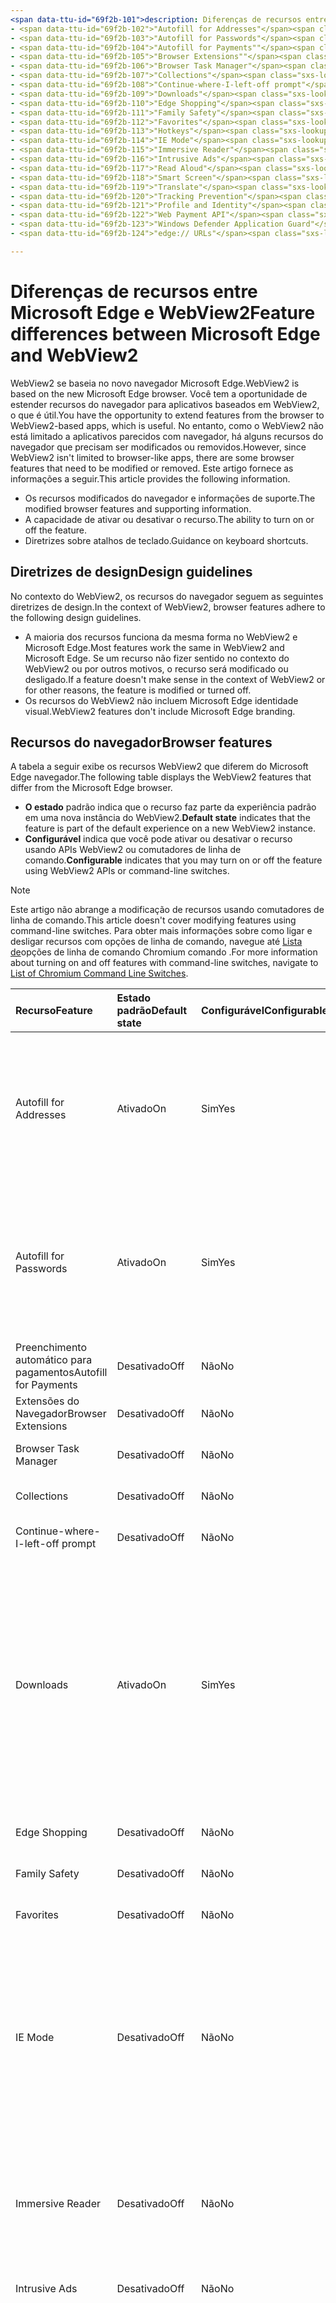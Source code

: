 ```yaml
---
<span data-ttu-id="69f2b-101">description: Diferenças de recursos entre o título Microsoft Edge e WebView2: Diferenças de recursos entre o autor Microsoft Edge e WebView2: MSEdgeTeam ms.author: msedgedevrel ms.date: 23/06/2021 ms.topic: conceptual ms.prod: microsoft-edge ms.technology: webview keywords: IWebView2, IWebView2WebView, WebView2, webview, aplicativos wpf, wpf, edge, ICoreWebView2, ICoreWebView2Host, controle de navegador, html de borda no-loc:</span><span class="sxs-lookup"><span data-stu-id="69f2b-101">description: Feature differences between Microsoft Edge and WebView2 title: Feature differences between Microsoft Edge and WebView2 author: MSEdgeTeam ms.author: msedgedevrel ms.date: 06/23/2021 ms.topic: conceptual ms.prod: microsoft-edge ms.technology: webview keywords: IWebView2, IWebView2WebView, WebView2, webview, wpf apps, wpf, edge, ICoreWebView2, ICoreWebView2Host, browser control, edge html no-loc:</span></span>
- <span data-ttu-id="69f2b-102">"Autofill for Addresses"</span><span class="sxs-lookup"><span data-stu-id="69f2b-102">"Autofill for Addresses"</span></span>
- <span data-ttu-id="69f2b-103">"Autofill for Passwords"</span><span class="sxs-lookup"><span data-stu-id="69f2b-103">"Autofill for Passwords"</span></span>
- <span data-ttu-id="69f2b-104">"Autofill for Payments""</span><span class="sxs-lookup"><span data-stu-id="69f2b-104">"Autofill for Payments""</span></span>
- <span data-ttu-id="69f2b-105">"Browser Extensions""</span><span class="sxs-lookup"><span data-stu-id="69f2b-105">"Browser Extensions""</span></span>
- <span data-ttu-id="69f2b-106">"Browser Task Manager"</span><span class="sxs-lookup"><span data-stu-id="69f2b-106">"Browser Task Manager"</span></span>
- <span data-ttu-id="69f2b-107">"Collections"</span><span class="sxs-lookup"><span data-stu-id="69f2b-107">"Collections"</span></span>
- <span data-ttu-id="69f2b-108">"Continue-where-I-left-off prompt"</span><span class="sxs-lookup"><span data-stu-id="69f2b-108">"Continue-where-I-left-off prompt"</span></span>
- <span data-ttu-id="69f2b-109">"Downloads"</span><span class="sxs-lookup"><span data-stu-id="69f2b-109">"Downloads"</span></span>
- <span data-ttu-id="69f2b-110">"Edge Shopping"</span><span class="sxs-lookup"><span data-stu-id="69f2b-110">"Edge Shopping"</span></span>
- <span data-ttu-id="69f2b-111">"Family Safety"</span><span class="sxs-lookup"><span data-stu-id="69f2b-111">"Family Safety"</span></span>
- <span data-ttu-id="69f2b-112">"Favorites"</span><span class="sxs-lookup"><span data-stu-id="69f2b-112">"Favorites"</span></span>
- <span data-ttu-id="69f2b-113">"Hotkeys"</span><span class="sxs-lookup"><span data-stu-id="69f2b-113">"Hotkeys"</span></span>
- <span data-ttu-id="69f2b-114">"IE Mode"</span><span class="sxs-lookup"><span data-stu-id="69f2b-114">"IE Mode"</span></span>
- <span data-ttu-id="69f2b-115">"Immersive Reader"</span><span class="sxs-lookup"><span data-stu-id="69f2b-115">"Immersive Reader"</span></span>
- <span data-ttu-id="69f2b-116">"Intrusive Ads"</span><span class="sxs-lookup"><span data-stu-id="69f2b-116">"Intrusive Ads"</span></span>
- <span data-ttu-id="69f2b-117">"Read Aloud"</span><span class="sxs-lookup"><span data-stu-id="69f2b-117">"Read Aloud"</span></span>
- <span data-ttu-id="69f2b-118">"Smart Screen"</span><span class="sxs-lookup"><span data-stu-id="69f2b-118">"Smart Screen"</span></span>
- <span data-ttu-id="69f2b-119">"Translate"</span><span class="sxs-lookup"><span data-stu-id="69f2b-119">"Translate"</span></span>
- <span data-ttu-id="69f2b-120">"Tracking Prevention"</span><span class="sxs-lookup"><span data-stu-id="69f2b-120">"Tracking Prevention"</span></span>
- <span data-ttu-id="69f2b-121">"Profile and Identity"</span><span class="sxs-lookup"><span data-stu-id="69f2b-121">"Profile and Identity"</span></span>
- <span data-ttu-id="69f2b-122">"Web Payment API"</span><span class="sxs-lookup"><span data-stu-id="69f2b-122">"Web Payment API"</span></span>
- <span data-ttu-id="69f2b-123">"Windows Defender Application Guard"</span><span class="sxs-lookup"><span data-stu-id="69f2b-123">"Windows Defender Application Guard"</span></span>
- <span data-ttu-id="69f2b-124">"edge:// URLs"</span><span class="sxs-lookup"><span data-stu-id="69f2b-124">"edge:// URLs"</span></span>

---
```

# <a name="feature-differences-between-microsoft-edge-and-webview2"></a><span data-ttu-id="69f2b-125">Diferenças de recursos entre Microsoft Edge e WebView2</span><span class="sxs-lookup"><span data-stu-id="69f2b-125">Feature differences between Microsoft Edge and WebView2</span></span>  

<span data-ttu-id="69f2b-126">WebView2 se baseia no novo navegador Microsoft Edge.</span><span class="sxs-lookup"><span data-stu-id="69f2b-126">WebView2 is based on the new Microsoft Edge browser.</span></span>  <span data-ttu-id="69f2b-127">Você tem a oportunidade de estender recursos do navegador para aplicativos baseados em WebView2, o que é útil.</span><span class="sxs-lookup"><span data-stu-id="69f2b-127">You have the opportunity to extend features from the browser to WebView2-based apps, which is useful.</span></span>  <span data-ttu-id="69f2b-128">No entanto, como o WebView2 não está limitado a aplicativos parecidos com navegador, há alguns recursos do navegador que precisam ser modificados ou removidos.</span><span class="sxs-lookup"><span data-stu-id="69f2b-128">However, since WebView2 isn't limited to browser-like apps, there are some browser features that need to be modified or removed.</span></span>  <span data-ttu-id="69f2b-129">Este artigo fornece as informações a seguir.</span><span class="sxs-lookup"><span data-stu-id="69f2b-129">This article provides the following information.</span></span>  

*   <span data-ttu-id="69f2b-130">Os recursos modificados do navegador e informações de suporte.</span><span class="sxs-lookup"><span data-stu-id="69f2b-130">The modified browser features and supporting information.</span></span>   
*   <span data-ttu-id="69f2b-131">A capacidade de ativar ou desativar o recurso.</span><span class="sxs-lookup"><span data-stu-id="69f2b-131">The ability to turn on or off the feature.</span></span>  
*   <span data-ttu-id="69f2b-132">Diretrizes sobre atalhos de teclado.</span><span class="sxs-lookup"><span data-stu-id="69f2b-132">Guidance on keyboard shortcuts.</span></span>  
    
## <a name="design-guidelines"></a><span data-ttu-id="69f2b-133">Diretrizes de design</span><span class="sxs-lookup"><span data-stu-id="69f2b-133">Design guidelines</span></span>  

<span data-ttu-id="69f2b-134">No contexto do WebView2, os recursos do navegador seguem as seguintes diretrizes de design.</span><span class="sxs-lookup"><span data-stu-id="69f2b-134">In the context of WebView2, browser features adhere to the following design guidelines.</span></span>  

*   <span data-ttu-id="69f2b-135">A maioria dos recursos funciona da mesma forma no WebView2 e Microsoft Edge.</span><span class="sxs-lookup"><span data-stu-id="69f2b-135">Most features work the same in WebView2 and Microsoft Edge.</span></span>  <span data-ttu-id="69f2b-136">Se um recurso não fizer sentido no contexto do WebView2 ou por outros motivos, o recurso será modificado ou desligado.</span><span class="sxs-lookup"><span data-stu-id="69f2b-136">If a feature doesn't make sense in the context of WebView2 or for other reasons, the feature is modified or turned off.</span></span> 
*   <span data-ttu-id="69f2b-137">Os recursos do WebView2 não incluem Microsoft Edge identidade visual.</span><span class="sxs-lookup"><span data-stu-id="69f2b-137">WebView2 features don't include Microsoft Edge branding.</span></span>  
    
## <a name="browser-features"></a><span data-ttu-id="69f2b-138">Recursos do navegador</span><span class="sxs-lookup"><span data-stu-id="69f2b-138">Browser features</span></span>  

<span data-ttu-id="69f2b-139">A tabela a seguir exibe os recursos WebView2 que diferem do Microsoft Edge navegador.</span><span class="sxs-lookup"><span data-stu-id="69f2b-139">The following table displays the WebView2 features that differ from the Microsoft Edge browser.</span></span>   

*   <span data-ttu-id="69f2b-140">**O estado** padrão indica que o recurso faz parte da experiência padrão em uma nova instância do WebView2.</span><span class="sxs-lookup"><span data-stu-id="69f2b-140">**Default state** indicates that the feature is part of the default experience on a new WebView2 instance.</span></span>  
*   <span data-ttu-id="69f2b-141">**Configurável** indica que você pode ativar ou desativar o recurso usando APIs WebView2 ou comutadores de linha de comando.</span><span class="sxs-lookup"><span data-stu-id="69f2b-141">**Configurable** indicates that you may turn on or off the feature using WebView2 APIs or command-line switches.</span></span>  
    
> [!NOTE]  
> <span data-ttu-id="69f2b-142">Este artigo não abrange a modificação de recursos usando comutadores de linha de comando.</span><span class="sxs-lookup"><span data-stu-id="69f2b-142">This article doesn't cover modifying features using command-line switches.</span></span>  <span data-ttu-id="69f2b-143">Para obter mais informações sobre como ligar e desligar recursos com opções de linha de comando, navegue até [Lista de][PeterExperimentsChromiumCommandLineSwitches]opções de linha de comando Chromium comando .</span><span class="sxs-lookup"><span data-stu-id="69f2b-143">For more information about turning on and off features with command-line switches, navigate to [List of Chromium Command Line Switches][PeterExperimentsChromiumCommandLineSwitches].</span></span>  
    
| <span data-ttu-id="69f2b-144">Recurso</span><span class="sxs-lookup"><span data-stu-id="69f2b-144">Feature</span></span> | <span data-ttu-id="69f2b-145">Estado padrão</span><span class="sxs-lookup"><span data-stu-id="69f2b-145">Default state</span></span> | <span data-ttu-id="69f2b-146">Configurável</span><span class="sxs-lookup"><span data-stu-id="69f2b-146">Configurable</span></span> | <span data-ttu-id="69f2b-147">Detalhes</span><span class="sxs-lookup"><span data-stu-id="69f2b-147">Details</span></span> |  
|:--- |:--- |:--- | :--- |  
| Autofill for Addresses | <span data-ttu-id="69f2b-148">Ativado</span><span class="sxs-lookup"><span data-stu-id="69f2b-148">On</span></span> | <span data-ttu-id="69f2b-149">Sim</span><span class="sxs-lookup"><span data-stu-id="69f2b-149">Yes</span></span> | <span data-ttu-id="69f2b-150">Esse recurso é ligado por padrão, você pode autá-lo ou desativar usando APIs de Preenchimento Automático webView2.</span><span class="sxs-lookup"><span data-stu-id="69f2b-150">This feature is turned on by default, you may turn it on or off using WebView2 Autofill APIs.</span></span>  |  
| Autofill for Passwords | <span data-ttu-id="69f2b-151">Ativado</span><span class="sxs-lookup"><span data-stu-id="69f2b-151">On</span></span> | <span data-ttu-id="69f2b-152">Sim</span><span class="sxs-lookup"><span data-stu-id="69f2b-152">Yes</span></span> | <span data-ttu-id="69f2b-153">Esse recurso é ligado por padrão, você pode autá-lo ou desativar usando APIs de Preenchimento Automático webView2.</span><span class="sxs-lookup"><span data-stu-id="69f2b-153">This feature is turned on by default, you may turn it on or off using WebView2 Autofill APIs.</span></span>  |  
| <span data-ttu-id="69f2b-154">Preenchimento automático para pagamentos</span><span class="sxs-lookup"><span data-stu-id="69f2b-154">Autofill for Payments</span></span> | <span data-ttu-id="69f2b-155">Desativado</span><span class="sxs-lookup"><span data-stu-id="69f2b-155">Off</span></span> | <span data-ttu-id="69f2b-156">Não</span><span class="sxs-lookup"><span data-stu-id="69f2b-156">No</span></span> | <span data-ttu-id="69f2b-157">Esse recurso está desligado.</span><span class="sxs-lookup"><span data-stu-id="69f2b-157">This feature is turned off.</span></span>  |  
| <span data-ttu-id="69f2b-158">Extensões do Navegador</span><span class="sxs-lookup"><span data-stu-id="69f2b-158">Browser Extensions</span></span> | <span data-ttu-id="69f2b-159">Desativado</span><span class="sxs-lookup"><span data-stu-id="69f2b-159">Off</span></span> | <span data-ttu-id="69f2b-160">Não</span><span class="sxs-lookup"><span data-stu-id="69f2b-160">No</span></span> | <span data-ttu-id="69f2b-161">Esse recurso está desligado.</span><span class="sxs-lookup"><span data-stu-id="69f2b-161">This feature is turned off.</span></span>  |  
| Browser Task Manager | <span data-ttu-id="69f2b-162">Desativado</span><span class="sxs-lookup"><span data-stu-id="69f2b-162">Off</span></span> | <span data-ttu-id="69f2b-163">Não</span><span class="sxs-lookup"><span data-stu-id="69f2b-163">No</span></span> | <span data-ttu-id="69f2b-164">Esse recurso está desligado.</span><span class="sxs-lookup"><span data-stu-id="69f2b-164">This feature is turned off.</span></span>  |  
| Collections | <span data-ttu-id="69f2b-165">Desativado</span><span class="sxs-lookup"><span data-stu-id="69f2b-165">Off</span></span> | <span data-ttu-id="69f2b-166">Não</span><span class="sxs-lookup"><span data-stu-id="69f2b-166">No</span></span> | <span data-ttu-id="69f2b-167">Esse recurso está desligado.</span><span class="sxs-lookup"><span data-stu-id="69f2b-167">This feature is turned off.</span></span>  |  
| Continue-where-I-left-off prompt | <span data-ttu-id="69f2b-168">Desativado</span><span class="sxs-lookup"><span data-stu-id="69f2b-168">Off</span></span> | <span data-ttu-id="69f2b-169">Não</span><span class="sxs-lookup"><span data-stu-id="69f2b-169">No</span></span> | <span data-ttu-id="69f2b-170">Esse recurso está desligado.</span><span class="sxs-lookup"><span data-stu-id="69f2b-170">This feature is turned off.</span></span>  |  
| Downloads | <span data-ttu-id="69f2b-171">Ativado</span><span class="sxs-lookup"><span data-stu-id="69f2b-171">On</span></span> | <span data-ttu-id="69f2b-172">Sim</span><span class="sxs-lookup"><span data-stu-id="69f2b-172">Yes</span></span> | <span data-ttu-id="69f2b-173">WebView2 fornece uma API que permite personalizar a interface do usuário de download para manipular downloads.</span><span class="sxs-lookup"><span data-stu-id="69f2b-173">WebView2 provides an API that allows you to customize the download UI to manipulate downloads.</span></span> <span data-ttu-id="69f2b-174">Por exemplo, você pode bloquear, redirecionar, salvar, pausar e assim por diante.</span><span class="sxs-lookup"><span data-stu-id="69f2b-174">For example, you can block, redirect, save, pause, and so on.</span></span>  <!--For more information, navigate to [download API][Webview2ReferenceDownloadApi].--> |  
| Edge Shopping | <span data-ttu-id="69f2b-175">Desativado</span><span class="sxs-lookup"><span data-stu-id="69f2b-175">Off</span></span> | <span data-ttu-id="69f2b-176">Não</span><span class="sxs-lookup"><span data-stu-id="69f2b-176">No</span></span> | <span data-ttu-id="69f2b-177">Esse recurso está desligado.</span><span class="sxs-lookup"><span data-stu-id="69f2b-177">This feature is turned off.</span></span>  |  
| Family Safety | <span data-ttu-id="69f2b-178">Desativado</span><span class="sxs-lookup"><span data-stu-id="69f2b-178">Off</span></span> | <span data-ttu-id="69f2b-179">Não</span><span class="sxs-lookup"><span data-stu-id="69f2b-179">No</span></span> | <span data-ttu-id="69f2b-180">Esse recurso está desligado.</span><span class="sxs-lookup"><span data-stu-id="69f2b-180">This feature is turned off.</span></span>  |  
| Favorites | <span data-ttu-id="69f2b-181">Desativado</span><span class="sxs-lookup"><span data-stu-id="69f2b-181">Off</span></span> | <span data-ttu-id="69f2b-182">Não</span><span class="sxs-lookup"><span data-stu-id="69f2b-182">No</span></span> | <span data-ttu-id="69f2b-183">Esse recurso está desligado.</span><span class="sxs-lookup"><span data-stu-id="69f2b-183">This feature is turned off.</span></span>  |  
| IE Mode | <span data-ttu-id="69f2b-184">Desativado</span><span class="sxs-lookup"><span data-stu-id="69f2b-184">Off</span></span> | <span data-ttu-id="69f2b-185">Não</span><span class="sxs-lookup"><span data-stu-id="69f2b-185">No</span></span> | <span data-ttu-id="69f2b-186">Esse recurso está desligado.</span><span class="sxs-lookup"><span data-stu-id="69f2b-186">This feature is turned off.</span></span> <span data-ttu-id="69f2b-187">O WebView2 não dá suporte ao modo IE e tem diferenças de comportamento em comparação com o IE (como suporte a MHT ou BIN).</span><span class="sxs-lookup"><span data-stu-id="69f2b-187">WebView2 doesn't support IE mode and has differences in behavior compared to IE (such as MHT or BIN support).</span></span> |  
| Immersive Reader | <span data-ttu-id="69f2b-188">Desativado</span><span class="sxs-lookup"><span data-stu-id="69f2b-188">Off</span></span> | <span data-ttu-id="69f2b-189">Não</span><span class="sxs-lookup"><span data-stu-id="69f2b-189">No</span></span> | <span data-ttu-id="69f2b-190">Esse recurso depende da interface do usuário do navegador para interação.</span><span class="sxs-lookup"><span data-stu-id="69f2b-190">This feature depends on the browser UI for interaction.</span></span>  <span data-ttu-id="69f2b-191">Esse recurso está desligado.</span><span class="sxs-lookup"><span data-stu-id="69f2b-191">This feature is turned off.</span></span>  |  
| Intrusive Ads | <span data-ttu-id="69f2b-192">Desativado</span><span class="sxs-lookup"><span data-stu-id="69f2b-192">Off</span></span> | <span data-ttu-id="69f2b-193">Não</span><span class="sxs-lookup"><span data-stu-id="69f2b-193">No</span></span> | <span data-ttu-id="69f2b-194">Esse recurso está desligado.</span><span class="sxs-lookup"><span data-stu-id="69f2b-194">This feature is turned off.</span></span>  |  
| <span data-ttu-id="69f2b-195">Atalhos do teclado</span><span class="sxs-lookup"><span data-stu-id="69f2b-195">Keyboard Shortcuts</span></span> | <span data-ttu-id="69f2b-196">Revisar detalhes</span><span class="sxs-lookup"><span data-stu-id="69f2b-196">Review Details</span></span> | <span data-ttu-id="69f2b-197">Revisar detalhes</span><span class="sxs-lookup"><span data-stu-id="69f2b-197">Review Details</span></span> | <span data-ttu-id="69f2b-198">Os atalhos de teclado que estão desligados por padrão não fazem sentido ou causam problemas no WebView2.</span><span class="sxs-lookup"><span data-stu-id="69f2b-198">The keyboard shortcuts that are turned off by default either don't make sense or cause problems in WebView2.</span></span>  <span data-ttu-id="69f2b-199">Você pode não ativar ou desativar esses atalhos.</span><span class="sxs-lookup"><span data-stu-id="69f2b-199">You may not turn on or off these shortcuts.</span></span>  <span data-ttu-id="69f2b-200">Em vez disso, você pode escutar uma combinação de teclas usando o `AcceleratorKeyPressed` evento e criar uma resposta personalizada, se necessário.</span><span class="sxs-lookup"><span data-stu-id="69f2b-200">Instead, you may listen for a key combination using the `AcceleratorKeyPressed` event and create a custom response if needed.</span></span>  <span data-ttu-id="69f2b-201">Para obter mais informações, navegue [até Informações adicionais de atalhos de teclado.](#additional-keyboard-shortcuts-information)</span><span class="sxs-lookup"><span data-stu-id="69f2b-201">For more information, navigate to [Additional keyboard shortcuts information](#additional-keyboard-shortcuts-information).</span></span> | 
| Read Aloud | <span data-ttu-id="69f2b-202">Desativado</span><span class="sxs-lookup"><span data-stu-id="69f2b-202">Off</span></span> | <span data-ttu-id="69f2b-203">Não</span><span class="sxs-lookup"><span data-stu-id="69f2b-203">No</span></span> | <span data-ttu-id="69f2b-204">Esse recurso está desligado.</span><span class="sxs-lookup"><span data-stu-id="69f2b-204">This feature is turned off.</span></span>  |  
| Smart Screen | <span data-ttu-id="69f2b-205">Ativado</span><span class="sxs-lookup"><span data-stu-id="69f2b-205">On</span></span>`*` | <span data-ttu-id="69f2b-206">Não</span><span class="sxs-lookup"><span data-stu-id="69f2b-206">No</span></span> | `*` <span data-ttu-id="69f2b-207">A interface do usuário para esse recurso foi removida, no entanto, a funcionalidade subjacente ainda está disponível.</span><span class="sxs-lookup"><span data-stu-id="69f2b-207">The UI for this feature has been removed, however the underlying functionality is still available.</span></span>  <span data-ttu-id="69f2b-208">Além disso, você pode desativar Smart Screen usando uma opção de linha de comando.</span><span class="sxs-lookup"><span data-stu-id="69f2b-208">Additionally, you may turn off Smart Screen using a command-line switch.</span></span>  |  
| Translate | <span data-ttu-id="69f2b-209">Desativado</span><span class="sxs-lookup"><span data-stu-id="69f2b-209">Off</span></span> | <span data-ttu-id="69f2b-210">Não</span><span class="sxs-lookup"><span data-stu-id="69f2b-210">No</span></span> | <span data-ttu-id="69f2b-211">Esse recurso está desligado.</span><span class="sxs-lookup"><span data-stu-id="69f2b-211">This feature is turned off.</span></span>  |  
| Tracking Prevention | <span data-ttu-id="69f2b-212">Ativado</span><span class="sxs-lookup"><span data-stu-id="69f2b-212">On</span></span>`*` | <span data-ttu-id="69f2b-213">Não</span><span class="sxs-lookup"><span data-stu-id="69f2b-213">No</span></span> | `*` <span data-ttu-id="69f2b-214">A interface do usuário para esse recurso foi removida, no entanto, a funcionalidade subjacente ainda está disponível.</span><span class="sxs-lookup"><span data-stu-id="69f2b-214">The UI for this feature has been removed, however the underlying functionality is still available.</span></span>  <span data-ttu-id="69f2b-215">A prevenção de rastreamento sempre é definida como equilibrada.</span><span class="sxs-lookup"><span data-stu-id="69f2b-215">Tracking prevention is always set to balanced.</span></span>|  
| Profile and Identity | <span data-ttu-id="69f2b-216">Desativado</span><span class="sxs-lookup"><span data-stu-id="69f2b-216">Off</span></span> | <span data-ttu-id="69f2b-217">Não</span><span class="sxs-lookup"><span data-stu-id="69f2b-217">No</span></span> | <span data-ttu-id="69f2b-218">O recurso que sincroniza seus favoritos, cookies e assim por diante está desligado.</span><span class="sxs-lookup"><span data-stu-id="69f2b-218">The feature that syncs your favorites, cookies, and so on, is turned off.</span></span>  | 
| Windows Defender Application Guard | <span data-ttu-id="69f2b-219">Desativado</span><span class="sxs-lookup"><span data-stu-id="69f2b-219">Off</span></span> | <span data-ttu-id="69f2b-220">Não</span><span class="sxs-lookup"><span data-stu-id="69f2b-220">No</span></span> | <span data-ttu-id="69f2b-221">Esse recurso está desligado.</span><span class="sxs-lookup"><span data-stu-id="69f2b-221">This feature is turned off.</span></span>  |  
| edge:// URLs | <span data-ttu-id="69f2b-222">Revisar detalhes</span><span class="sxs-lookup"><span data-stu-id="69f2b-222">Review Details</span></span> | <span data-ttu-id="69f2b-223">Não</span><span class="sxs-lookup"><span data-stu-id="69f2b-223">No</span></span> | <span data-ttu-id="69f2b-224">Configurações para o Microsoft Edge navegador estão em `edge://` URLs.</span><span class="sxs-lookup"><span data-stu-id="69f2b-224">Settings for the Microsoft Edge browser are on `edge://` URLs.</span></span>  <span data-ttu-id="69f2b-225">Como a maioria dessas páginas da Web Microsoft Edge a identidade visual ou não faz sentido no contexto do WebView2, algumas dessas URLs são desligadas.</span><span class="sxs-lookup"><span data-stu-id="69f2b-225">Because most of these webpages have Microsoft Edge branding or don't make sense within the context of WebView2, some of these URLs are turned off.</span></span>  <span data-ttu-id="69f2b-226">Para obter mais informações, navegue até [URLs internas bloqueadas.](#blocked-internal-urls)</span><span class="sxs-lookup"><span data-stu-id="69f2b-226">For more information, navigate to [Blocked internal URLs](#blocked-internal-urls).</span></span>  |  

## <a name="web-platform-features"></a><span data-ttu-id="69f2b-227">Recursos da plataforma Web</span><span class="sxs-lookup"><span data-stu-id="69f2b-227">Web platform features</span></span>

<span data-ttu-id="69f2b-228">A tabela a seguir exibe os recursos da plataforma WebView2 que estão indisponíveis no momento.</span><span class="sxs-lookup"><span data-stu-id="69f2b-228">The following table displays the WebView2 platform features that are currently unavailable.</span></span>

| <span data-ttu-id="69f2b-229">Recurso</span><span class="sxs-lookup"><span data-stu-id="69f2b-229">Feature</span></span> | <span data-ttu-id="69f2b-230">Detalhes</span><span class="sxs-lookup"><span data-stu-id="69f2b-230">Details</span></span> |  
|:--- | :--- |  
| <span data-ttu-id="69f2b-231">Notificações por push</span><span class="sxs-lookup"><span data-stu-id="69f2b-231">Push Notifications</span></span> | <span data-ttu-id="69f2b-232">Esse recurso não é implementado no WebView2.</span><span class="sxs-lookup"><span data-stu-id="69f2b-232">This feature is not implemented in WebView2.</span></span> |  
| Web Payment API | <span data-ttu-id="69f2b-233">Esse recurso está desligado.</span><span class="sxs-lookup"><span data-stu-id="69f2b-233">This feature is turned off.</span></span> | 

## <a name="blocked-internal-urls"></a><span data-ttu-id="69f2b-234">URLs internas bloqueadas</span><span class="sxs-lookup"><span data-stu-id="69f2b-234">Blocked internal URLs</span></span>  

<span data-ttu-id="69f2b-235">As páginas Microsoft Edge e as configurações do Google Chrome não estão disponíveis no WebView2.</span><span class="sxs-lookup"><span data-stu-id="69f2b-235">The following Microsoft Edge and Google Chrome settings webpages aren't available in WebView2.</span></span>  

*   `chrome-search://local-ntp/local-ntp.html`  
*   `edge://application-guard-internals`  
*   `edge://apps`  
*   `edge://compat`  
*   `edge://extensions`  
*   `edge://favorites`  
*   `edge://help`  
*   `edge://management`  
*   `edge://network-error`  
*   `edge://new-tab-page`  
*   `edge://newtab`  
*   `edge://omnibox`  
*   `edge://settings`  
*   `edge://supervised-user-internals`  
*   `edge://version`  
    
## <a name="additional-keyboard-shortcuts-information"></a><span data-ttu-id="69f2b-236">Informações adicionais de atalhos de teclado</span><span class="sxs-lookup"><span data-stu-id="69f2b-236">Additional keyboard shortcuts information</span></span>  

<span data-ttu-id="69f2b-237">Atalhos de teclado ou vinculações de teclas são suportados Microsoft Edge WebView2.</span><span class="sxs-lookup"><span data-stu-id="69f2b-237">Keyboard shortcuts or key bindings are supported in Microsoft Edge and WebView2.</span></span> <span data-ttu-id="69f2b-238">Quando Microsoft Edge atualizações, as vinculações de teclas padrão podem mudar.</span><span class="sxs-lookup"><span data-stu-id="69f2b-238">When Microsoft Edge updates, the default key bindings may change.</span></span>  <span data-ttu-id="69f2b-239">Além disso, um atalho de teclado que está desligado por padrão pode ativar se o recurso agora tiver suporte no WebView2.</span><span class="sxs-lookup"><span data-stu-id="69f2b-239">Furthermore, a keyboard shortcut that is turned off by default may turn on if the feature is now supported in WebView2.</span></span> <span data-ttu-id="69f2b-240">Para evitar alterações nos atalhos de teclado, você pode definir como , que desliga todas as teclas que acessam os recursos do navegador, mas mantém todos os atalhos básicos de edição de texto e movimento `AreBrowserAcceleratorKeysEnabled` `FALSE` ativas.</span><span class="sxs-lookup"><span data-stu-id="69f2b-240">To avoid changes to your keyboard shortcuts, you may set `AreBrowserAcceleratorKeysEnabled` to `FALSE`, which turns off all keys that access browser features, but keeps all basic text-editing and movement shortcuts turned on.</span></span>  

<span data-ttu-id="69f2b-241">A tabela a seguir lista os atalhos que estão sempre desligados no WebView2.</span><span class="sxs-lookup"><span data-stu-id="69f2b-241">The following table lists the shortcuts that are always turned off in WebView2.</span></span>  <span data-ttu-id="69f2b-242">Um caractere asterisco \( \) indica que o atalho não está desligado, mas o recurso que ele acessa está desligado ou não se aplica `*` ao WebView2.</span><span class="sxs-lookup"><span data-stu-id="69f2b-242">An asterisk \(`*`\) character indicates that the shortcut isn't turned off, but the feature it accesses is turned off or doesn't apply to WebView2.</span></span>  

| <span data-ttu-id="69f2b-243">Ação</span><span class="sxs-lookup"><span data-stu-id="69f2b-243">Action</span></span> | <span data-ttu-id="69f2b-244">Windows</span><span class="sxs-lookup"><span data-stu-id="69f2b-244">Windows</span></span> |  
|:--- |:--- |  
| <span data-ttu-id="69f2b-245">Adicionar ao</span><span class="sxs-lookup"><span data-stu-id="69f2b-245">Add to</span></span> Favorites | `Ctrl`+`D` |  
| <span data-ttu-id="69f2b-246">Adicionar Todas as Guias</span><span class="sxs-lookup"><span data-stu-id="69f2b-246">Add All Tabs to</span></span> Favorites | `Ctrl`+`Shift`+`D` |  
| <span data-ttu-id="69f2b-247">Local de foco</span><span class="sxs-lookup"><span data-stu-id="69f2b-247">Focus Location</span></span> | `Ctrl`+`L, Alt`+`D` |  
| <span data-ttu-id="69f2b-248">Colar e Ir</span><span class="sxs-lookup"><span data-stu-id="69f2b-248">Paste and Go</span></span> | `Ctrl`+`Shift`+`L` |  
| <span data-ttu-id="69f2b-249">Abrir Arquivo</span><span class="sxs-lookup"><span data-stu-id="69f2b-249">Open File</span></span> | `Ctrl`+`O` |  
| Read Aloud `*` | `Ctrl`+`Shift`+`U` |  
| <span data-ttu-id="69f2b-250">Captura da Web</span><span class="sxs-lookup"><span data-stu-id="69f2b-250">Web Capture</span></span> `*` | `Ctrl`+`Shift`+`S` |  
| <span data-ttu-id="69f2b-251">Barra lateral</span><span class="sxs-lookup"><span data-stu-id="69f2b-251">Sidebar</span></span> `*` | `Ctrl`+`Shift`+`E` |  
| <span data-ttu-id="69f2b-252">Salvar Página</span><span class="sxs-lookup"><span data-stu-id="69f2b-252">Save Page</span></span> | `Ctrl`+`S` |  
| <span data-ttu-id="69f2b-253">Selecione Última Guia</span><span class="sxs-lookup"><span data-stu-id="69f2b-253">Select Last Tab</span></span> | `Ctrl`+`9` |  
| <span data-ttu-id="69f2b-254">Selecionar Próxima Guia</span><span class="sxs-lookup"><span data-stu-id="69f2b-254">Select Next Tab</span></span> | `Ctrl`+`Tab` |  
| <span data-ttu-id="69f2b-255">Selecionar Guia Anterior</span><span class="sxs-lookup"><span data-stu-id="69f2b-255">Select Previous Tab</span></span> | `Ctrl`+`Shift`+`Tab` |  
| <span data-ttu-id="69f2b-256">Selecione Guia \(1 - 8\)</span><span class="sxs-lookup"><span data-stu-id="69f2b-256">Select Tab \(1 - 8\)</span></span> | `Ctrl`+`(1-8)` |  
| <span data-ttu-id="69f2b-257">Mostrar Favorites Barra</span><span class="sxs-lookup"><span data-stu-id="69f2b-257">Show Favorites Bar</span></span> `*` | `Ctrl`+`Shift`+`B` |  
| <span data-ttu-id="69f2b-258">Ajuda</span><span class="sxs-lookup"><span data-stu-id="69f2b-258">Help</span></span> | `F1` |  
| <span data-ttu-id="69f2b-259">Painel de Foco Próximo</span><span class="sxs-lookup"><span data-stu-id="69f2b-259">Focus Next Pane</span></span> `*` | `F6` |  
| <span data-ttu-id="69f2b-260">Painel Anterior de Foco</span><span class="sxs-lookup"><span data-stu-id="69f2b-260">Focus Previous Pane</span></span> `*` | `Shift`+`F6` |  
| <span data-ttu-id="69f2b-261">Navegação de caret</span><span class="sxs-lookup"><span data-stu-id="69f2b-261">Caret Browsing</span></span> `*` | `F7` |  
| <span data-ttu-id="69f2b-262">Modo de Leitura</span><span class="sxs-lookup"><span data-stu-id="69f2b-262">Reading View</span></span> `*` | `F9` |  
| <span data-ttu-id="69f2b-263">Barra de menus de foco</span><span class="sxs-lookup"><span data-stu-id="69f2b-263">Focus Menu Bar</span></span> | `F10` |  
| <span data-ttu-id="69f2b-264">Mostrar Menu Identidade</span><span class="sxs-lookup"><span data-stu-id="69f2b-264">Show Identity Menu</span></span> `*` | `Ctrl`+`Shift`+`M` |  
| Browser Task Manager `*` | `Shift`+`Escape` |  
| <span data-ttu-id="69f2b-265">Comentários de Borda</span><span class="sxs-lookup"><span data-stu-id="69f2b-265">Edge Feedback</span></span> `*` | `Shift`+`Alt`+`I` |  
| <span data-ttu-id="69f2b-266">Guia Mudo</span><span class="sxs-lookup"><span data-stu-id="69f2b-266">Mute Tab</span></span> `*` | `Ctrl`+`M` |  
| <span data-ttu-id="69f2b-267">Nova Janela Incógnita</span><span class="sxs-lookup"><span data-stu-id="69f2b-267">New Incognito Window</span></span> | `Ctrl`+`Shift`+`N` |  
| <span data-ttu-id="69f2b-268">Nova Guia</span><span class="sxs-lookup"><span data-stu-id="69f2b-268">New Tab</span></span> | `Ctrl`+`T` |  
| <span data-ttu-id="69f2b-269">Nova Janela</span><span class="sxs-lookup"><span data-stu-id="69f2b-269">New Window</span></span> | `Ctrl`+`N` |  
| <span data-ttu-id="69f2b-270">Restaurar a última guia fechada</span><span class="sxs-lookup"><span data-stu-id="69f2b-270">Restore Last Closed Tab</span></span> | `Ctrl`+`Shift`+`T` |  
| <span data-ttu-id="69f2b-271">Foco</span><span class="sxs-lookup"><span data-stu-id="69f2b-271">Focus</span></span> Favorites | `Alt`+`Shift`+`B` |  
| <span data-ttu-id="69f2b-272">Foco Pop-up Inativo</span><span class="sxs-lookup"><span data-stu-id="69f2b-272">Focus Inactive Popup</span></span> | `Alt`+`Shift`+`A` |  
| <span data-ttu-id="69f2b-273">Pesquisa de Foco</span><span class="sxs-lookup"><span data-stu-id="69f2b-273">Focus Search</span></span> | `Ctrl`<span data-ttu-id="69f2b-274">+`E`, `Ctrl`+`K`,</span><span class="sxs-lookup"><span data-stu-id="69f2b-274">+`E`, `Ctrl`+`K`,</span></span> `Search Key` |  
| <span data-ttu-id="69f2b-275">Guia Duplicado</span><span class="sxs-lookup"><span data-stu-id="69f2b-275">Duplicate Tab</span></span> | `Ctrl`+`Shift`+`K` |  
| <span data-ttu-id="69f2b-276">Barra de Ferramentas de Foco</span><span class="sxs-lookup"><span data-stu-id="69f2b-276">Focus Toolbar</span></span> `*` | `Alt`+`Shift`+`T` |  
| <span data-ttu-id="69f2b-277">Início</span><span class="sxs-lookup"><span data-stu-id="69f2b-277">Home</span></span> | `Alt`<span data-ttu-id="69f2b-278">+`Home`,</span><span class="sxs-lookup"><span data-stu-id="69f2b-278">+`Home`,</span></span> `Browser Home Key` |  
| <span data-ttu-id="69f2b-279">Mostrar Menu do aplicativo</span><span class="sxs-lookup"><span data-stu-id="69f2b-279">Show App Menu</span></span> | `Alt`+`E, Alt`+`F` |  
| <span data-ttu-id="69f2b-280">Mostrar</span><span class="sxs-lookup"><span data-stu-id="69f2b-280">Show</span></span> Favorites | `Ctrl`+`Shift`+`O` |  
| <span data-ttu-id="69f2b-281">Mostrar</span><span class="sxs-lookup"><span data-stu-id="69f2b-281">Show</span></span> Downloads | `Ctrl`+`J` |  
| <span data-ttu-id="69f2b-282">Mostrar Histórico</span><span class="sxs-lookup"><span data-stu-id="69f2b-282">Show History</span></span> | `Ctrl`+`H` |  
| <span data-ttu-id="69f2b-283">Mostrar Barra de Modo de Leitura</span><span class="sxs-lookup"><span data-stu-id="69f2b-283">Show Reading Mode Bar</span></span> `*` | `Shift`+`Alt`+`R` |  
| <span data-ttu-id="69f2b-284">Mostrar</span><span class="sxs-lookup"><span data-stu-id="69f2b-284">Show</span></span> Collections `*` | `Ctrl`+`Shift`+`Y` |  

<span data-ttu-id="69f2b-285">Os atalhos de teclado a seguir estão sempre desligados, exceto nas janelas que são exibidas quando `NewWindowRequested` o evento não é manipulado.</span><span class="sxs-lookup"><span data-stu-id="69f2b-285">The following keyboard shortcuts are always turned off, except in windows that display when the `NewWindowRequested` event isn't handled.</span></span>

| <span data-ttu-id="69f2b-286">Ação</span><span class="sxs-lookup"><span data-stu-id="69f2b-286">Action</span></span> | <span data-ttu-id="69f2b-287">Windows</span><span class="sxs-lookup"><span data-stu-id="69f2b-287">Windows</span></span> |  
|:--- |:--- |  
| <span data-ttu-id="69f2b-288">Guia Fechar</span><span class="sxs-lookup"><span data-stu-id="69f2b-288">Close Tab</span></span> | `Ctrl`+`W, Ctrl`+`F4` |  
| <span data-ttu-id="69f2b-289">Fechar Janela</span><span class="sxs-lookup"><span data-stu-id="69f2b-289">Close Window</span></span> | `Ctrl`+`Shift`+`W` |  
| <span data-ttu-id="69f2b-290">Tela inteira</span><span class="sxs-lookup"><span data-stu-id="69f2b-290">Fullscreen</span></span> | `F11` |  

<span data-ttu-id="69f2b-291">Se você definir `AreBrowserAcceleratorKeysEnabled` como , os seguintes `FALSE` atalhos de teclado adicionais serão desligados.</span><span class="sxs-lookup"><span data-stu-id="69f2b-291">If you set `AreBrowserAcceleratorKeysEnabled` to `FALSE`, the following additional keyboard shortcuts are turned off.</span></span>  

| <span data-ttu-id="69f2b-292">Ação</span><span class="sxs-lookup"><span data-stu-id="69f2b-292">Action</span></span> | <span data-ttu-id="69f2b-293">Windows</span><span class="sxs-lookup"><span data-stu-id="69f2b-293">Windows</span></span> |  
|:--- |:--- |  
| <span data-ttu-id="69f2b-294">Parar</span><span class="sxs-lookup"><span data-stu-id="69f2b-294">Stop</span></span> | `Escape` |  
| <span data-ttu-id="69f2b-295">Encontrar na página</span><span class="sxs-lookup"><span data-stu-id="69f2b-295">Find on Page</span></span> | `Ctrl`+`F` |  
| <span data-ttu-id="69f2b-296">Find Next</span><span class="sxs-lookup"><span data-stu-id="69f2b-296">Find Next</span></span> | `Ctrl`+`G` |  
| <span data-ttu-id="69f2b-297">Encontrar Anterior</span><span class="sxs-lookup"><span data-stu-id="69f2b-297">Find Previous</span></span> | `Ctrl`+`Shift`+`G` |  
| <span data-ttu-id="69f2b-298">Print</span><span class="sxs-lookup"><span data-stu-id="69f2b-298">Print</span></span> | `Ctrl`+`P` |  
| <span data-ttu-id="69f2b-299">Atualizar</span><span class="sxs-lookup"><span data-stu-id="69f2b-299">Refresh</span></span> | `Ctrl`<span data-ttu-id="69f2b-300">+`R`, `F5`,</span><span class="sxs-lookup"><span data-stu-id="69f2b-300">+`R`, `F5`,</span></span> `Reload Key` |  
| <span data-ttu-id="69f2b-301">Atualizar sem cache</span><span class="sxs-lookup"><span data-stu-id="69f2b-301">Refresh Without Cache</span></span> | `Ctrl`<span data-ttu-id="69f2b-302">+`Shift`+`R`, `Ctrl`+`F5`, `Shift`+`F5`, `Ctrl`+`Refresh`, `Shift`+</span><span class="sxs-lookup"><span data-stu-id="69f2b-302">+`Shift`+`R`, `Ctrl`+`F5`, `Shift`+`F5`, `Ctrl`+`Refresh`, `Shift`+</span></span>`Refresh` |  
| <span data-ttu-id="69f2b-303">Diminuir o zoom</span><span class="sxs-lookup"><span data-stu-id="69f2b-303">Zoom Out</span></span> | `Ctrl`+`-` |  
| <span data-ttu-id="69f2b-304">Ampliar</span><span class="sxs-lookup"><span data-stu-id="69f2b-304">Zoom In</span></span> | `Ctrl`+`+` |  
| <span data-ttu-id="69f2b-305">Redefinir Zoom</span><span class="sxs-lookup"><span data-stu-id="69f2b-305">Reset Zoom</span></span> | `Ctrl`+`0` |  
| <span data-ttu-id="69f2b-306">Find Next</span><span class="sxs-lookup"><span data-stu-id="69f2b-306">Find Next</span></span> | `F3` |  
| <span data-ttu-id="69f2b-307">Encontrar Anterior</span><span class="sxs-lookup"><span data-stu-id="69f2b-307">Find Previous</span></span> | `Shift`+`F3` |  
| <span data-ttu-id="69f2b-308">Voltar</span><span class="sxs-lookup"><span data-stu-id="69f2b-308">Back</span></span> | `Alt`+`Left, Browser Back Key` |  
| <span data-ttu-id="69f2b-309">Avançar</span><span class="sxs-lookup"><span data-stu-id="69f2b-309">Forward</span></span> | `Alt`<span data-ttu-id="69f2b-310">+`Right`,</span><span class="sxs-lookup"><span data-stu-id="69f2b-310">+`Right`,</span></span> `Browser Forward Key` |  
| <span data-ttu-id="69f2b-311">Print</span><span class="sxs-lookup"><span data-stu-id="69f2b-311">Print</span></span> | `Ctrl`+`P` |  
| <span data-ttu-id="69f2b-312">Abrir / Fechar DevTools</span><span class="sxs-lookup"><span data-stu-id="69f2b-312">Open / Close DevTools</span></span> | `Ctrl`+`Shift`+`I` |  
| <span data-ttu-id="69f2b-313">Abrir Console do DevTools</span><span class="sxs-lookup"><span data-stu-id="69f2b-313">Open DevTools Console</span></span> | `Ctrl`+`Shift`+`J` |  
| <span data-ttu-id="69f2b-314">Abrir DevTools Inspect</span><span class="sxs-lookup"><span data-stu-id="69f2b-314">Open DevTools Inspect</span></span> | `Ctrl`+`Shift`+`C` |  

> [!Note] 
> <span data-ttu-id="69f2b-315">Para personalizar qualquer uma das teclas individualmente, use o [evento AcceleratorKeyPressed.][DotnetApiMicrosoftWebWebview2CoreCorewebview2controllerAcceleratorkeypressedViewWebview2Dotnet1077444]</span><span class="sxs-lookup"><span data-stu-id="69f2b-315">To customize any of the keys individually, use the [AcceleratorKeyPressed][DotnetApiMicrosoftWebWebview2CoreCorewebview2controllerAcceleratorkeypressedViewWebview2Dotnet1077444] event.</span></span>  

## <a name="getting-in-touch-with-the-microsoft-edge-webview2-team"></a><span data-ttu-id="69f2b-316">Entrar em contato com a equipe Microsoft Edge WebView2</span><span class="sxs-lookup"><span data-stu-id="69f2b-316">Getting in touch with the Microsoft Edge WebView2 team</span></span>  

[!INCLUDE [contact WebView2 team note](../includes/contact-webview-team-note.md)]  

<!-- links -->  

<!--[Webview2ReferenceDownloadApi]: ./download-api.md "download API | Microsoft Docs"  -->  

[DotnetApiMicrosoftWebWebview2CoreCorewebview2controllerAcceleratorkeypressedViewWebview2Dotnet1077444]: /dotnet/api/microsoft.web.webview2.core.corewebview2controller.acceleratorkeypressed?view=webview2-dotnet-1.0.774.44&preserve-view=true "Evento CoreWebView2Controller.AcceleratorKeyPressed | Microsoft Docs"  

[DevtoolsShortcutsIndex]: ../../devtools-guide-chromium/shortcuts/index.md "Microsoft Edge Atalhos de teclado do DevTools | Microsoft Docs"  

[GithubMicrosoftedgeWebview2feedbackIssues308]: https://github.com/MicrosoftEdge/WebView2Feedback/issues/308 "Adicionar suporte para a API de Notificação de HTML5 (#308) | GitHub"  

[PeterExperimentsChromiumCommandLineSwitches]: https://peter.sh/experiments/chromium-command-line-switches "Lista de opções Chromium linha de comando | Pedro Beverloo"  
